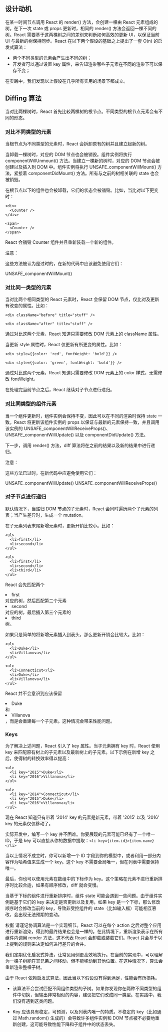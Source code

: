## 设计动机

在某一时间节点调用 React 的 render() 方法，会创建一棵由 React 元素组成的树。在下一次 state 或 props 更新时，相同的 render() 方法会返回一棵不同的树。React 需要基于这两棵树之间的差别来判断如何高效的更新 UI，以保证当前 UI 与最新的树保持同步。React 在以下两个假设的基础之上提出了一套 O(n) 的启发式算法：

* 两个不同类型的元素会产生出不同的树；
* 开发者可以通过设置 key 属性，来告知渲染哪些子元素在不同的渲染下可以保存不变；

在实践中，我们发现以上假设在几乎所有实用的场景下都成立。

## Diffing 算法
当对比两棵树时，React 首先比较两棵树的根节点。不同类型的根节点元素会有不同的形态。

### 对比不同类型的元素
当根节点为不同类型的元素时，React 会拆卸原有的树并且建立起新的树。

当卸载一棵树时，对应的 DOM 节点也会被销毁。组件实例将执行 componentWillUnmount() 方法。当建立一棵新的树时，对应的 DOM 节点会被创建以及插入到 DOM 中。组件实例将执行 UNSAFE_componentWillMount() 方法，紧接着 componentDidMount() 方法。所有与之前的树相关联的 state 也会被销毁。

在根节点以下的组件也会被卸载，它们的状态会被销毁。比如，当比对以下更变时：

```
<div>
  <Counter />
</div>

<span>
  <Counter />
</span>
```

React 会销毁 Counter 组件并且重新装载一个新的组件。

注意：

这些方法被认为是过时的，在新的代码中应该避免使用它们：

UNSAFE_componentWillMount()
  

### 对比同一类型的元素
当对比两个相同类型的 React 元素时，React 会保留 DOM 节点，仅比对及更新有改变的属性。比如：

```
<div className="before" title="stuff" />

<div className="after" title="stuff" />
```

通过对比这两个元素，React 知道只需要修改 DOM 元素上的 className 属性。

当更新 style 属性时，React 仅更新有所更变的属性。比如：

```
<div style={{color: 'red', fontWeight: 'bold'}} />

<div style={{color: 'green', fontWeight: 'bold'}} />
```
  
通过对比这两个元素，React 知道只需要修改 DOM 元素上的 color 样式，无需修改 fontWeight。

在处理完当前节点之后，React 继续对子节点进行递归。

### 对比同类型的组件元素

当一个组件更新时，组件实例会保持不变，因此可以在不同的渲染时保持 state 一致。React 将更新该组件实例的 props 以保证与最新的元素保持一致，并且调用该实例的 UNSAFE_componentWillReceiveProps()、UNSAFE_componentWillUpdate() 以及 componentDidUpdate() 方法。

下一步，调用 render() 方法，diff 算法将在之前的结果以及新的结果中进行递归。

注意：

这些方法已过时，在新代码中应避免使用它们：

UNSAFE_componentWillUpdate()
UNSAFE_componentWillReceiveProps()

### 对子节点进行递归
默认情况下，当递归 DOM 节点的子元素时，React 会同时遍历两个子元素的列表；当产生差异时，生成一个 mutation。

在子元素列表末尾新增元素时，更新开销比较小。比如：

```  
<ul>
  <li>first</li>
  <li>second</li>
</ul>

<ul>
  <li>first</li>
  <li>second</li>
  <li>third</li>
</ul>
```
  
React 会先匹配两个 <li>first</li> 对应的树，然后匹配第二个元素 <li>second</li> 对应的树，最后插入第三个元素的 <li>third</li> 树。

如果只是简单的将新增元素插入到表头，那么更新开销会比较大。比如：

```  
<ul>
  <li>Duke</li>
  <li>Villanova</li>
</ul>

<ul>
  <li>Connecticut</li>
  <li>Duke</li>
  <li>Villanova</li>
</ul>
```
  
React 并不会意识到应该保留 <li>Duke</li> 和 <li>Villanova</li>，而是会重建每一个子元素。这种情况会带来性能问题。

### Keys
为了解决上述问题，React 引入了 key 属性。当子元素拥有 key 时，React 使用 key 来匹配原有树上的子元素以及最新树上的子元素。以下示例在新增 key 之后，使得树的转换效率得以提高：

```
<ul>
  <li key="2015">Duke</li>
  <li key="2016">Villanova</li>
</ul>

<ul>
  <li key="2014">Connecticut</li>
  <li key="2015">Duke</li>
  <li key="2016">Villanova</li>
</ul>
```

现在 React 知道只有带着 '2014' key 的元素是新元素，带着 '2015' 以及 '2016' key 的元素仅仅移动了。

实际开发中，编写一个 key 并不困难。你要展现的元素可能已经有了一个唯一 ID，于是 key 可以直接从你的数据中提取：`<li key={item.id}>{item.name}</li>`

当以上情况不成立时，你可以新增一个 ID 字段到你的模型中，或者利用一部分内容作为哈希值来生成一个 key。这个 key 不需要全局唯一，但在列表中需要保持唯一。

最后，你也可以使用元素在数组中的下标作为 key。这个策略在元素不进行重新排序时比较合适，如果有顺序修改，diff 就会变慢。

当基于下标的组件进行重新排序时，组件 state 可能会遇到一些问题。由于组件实例是基于它们的 key 来决定是否更新以及复用，如果 key 是一个下标，那么修改顺序时会修改当前的 key，导致非受控组件的 state（比如输入框）可能相互篡改，会出现无法预期的变动。

权衡
请谨记协调算法是一个实现细节。React 可以在每个 action 之后对整个应用进行重新渲染，得到的最终结果也会是一样的。在此情境下，重新渲染表示在所有组件内调用 render 方法，这不代表 React 会卸载或装载它们。React 只会基于以上提到的规则来决定如何进行差异的合并。

我们定期优化启发式算法，让常见用例更高效地执行。在当前的实现中，可以理解为一棵子树能在其兄弟之间移动，但不能移动到其他位置。在这种情况下，算法会重新渲染整棵子树。

由于 React 依赖启发式算法，因此当以下假设没有得到满足，性能会有所损耗。

* 该算法不会尝试匹配不同组件类型的子树。如果你发现你在两种不同类型的组件中切换，但输出非常相似的内容，建议把它们改成同一类型。在实践中，我们没有遇到这类问题。

* Key 应该具有稳定，可预测，以及列表内唯一的特质。不稳定的 key（比如通过 Math.random() 生成的）会导致许多组件实例和 DOM 节点被不必要地重新创建，这可能导致性能下降和子组件中的状态丢失。


